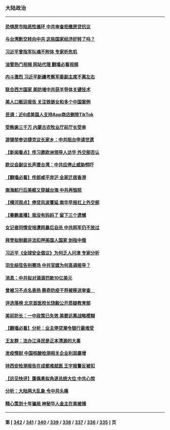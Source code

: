 ### 大陆政治
---
#### [恐惧房市陷恶性循环 中共审查拒缴房贷抗议](../../pages/ncid277/n13785557.md?07210445) 
#### [与台湾断交转向中共 这些国家经济好转了吗？](../../pages/ncid277/n13785465.md?07210445) 
#### [习近平曾指军队魂不附体 专家析危机](../../pages/ncid277/n13785453.md?07210445) 
#### [油管热门视频 网站代理 翻墙必看视频](http://209.222.30.114:81/youtube.html?07210445)
#### [内斗激烈 习近平新疆考察军委副主席不离左右](../../pages/ncid277/n13784874.md?07210445) 
#### [联合西方国家 美防堵中共获半导体关键技术](../../pages/ncid277/n13784887.md?07210445) 
#### [美人口贩运报告 关注铁链女和多个中国案例](../../pages/ncid277/n13785235.md?07210445) 
#### [民调：近6成美国人支持App商店删除TikTok](../../pages/ncid277/n13785206.md?07210445) 
#### [受贿逾三千万 内蒙古农牧业厅前厅长受审](../../pages/ncid277/n13785251.md?07210445) 
#### [游锡堃参访捷克议长家乡：中共阻台申请世遗](../../pages/ncid277/n13785163.md?07210445) 
#### [【新闻看点】传习邀欧洲领导人访华 外交部否认](../../pages/ncid277/n13784701.md?07210445) 
#### [欧议会副议长声援台湾：中共应停止威胁恫吓](../../pages/ncid277/n13785107.md?07210445) 
#### [【翻墙必看】传郎咸平弃沪 全家迁居香港](../../pages/ncid277/n13784894.md?07210445) 
#### [南海航行后美舰又穿越台海 中共再恼怒](../../pages/ncid277/n13784908.md?07210445) 
#### [【横河观点】停贷风波蔓延 南华早报杠上外交部](../../pages/ncid277/n13784806.md?07210445) 
#### [【秦鹏直播】我没有妈妈了 留下三个遗憾](../../pages/ncid277/n13784788.md?07210445) 
#### [女记者同情安培遭网暴后自杀 中共网军仍不放过](../../pages/ncid277/n13784810.md?07210445) 
#### [拜登拟制裁非法扣押美国人国家 剑指中俄](../../pages/ncid277/n13784765.md?07210445) 
#### [习近平《全球安全倡议》为何乏人问津 专家分析](../../pages/ncid277/n13784733.md?07210445) 
#### [羽生结弦告别赛场 中共官媒为何高调报导？](../../pages/ncid277/n13784746.md?07210445) 
#### [消息：中共拟对滴滴罚款10亿美元](../../pages/ncid277/n13784689.md?07210445) 
#### [曾被习不点名表扬 蔡奇防疫干将被移送审查　](../../pages/ncid277/n13784594.md?07210445) 
#### [评选落榜 北京首医校长饶毅公开质疑教育部](../../pages/ncid277/n13784306.md?07210445) 
#### [美前防长：一中政策已失效 美要远离战略模糊](../../pages/ncid277/n13784241.md?07210445) 
#### [【翻墙必看】分析：业主停贷潮令银行最难受](../../pages/ncid277/n13784181.md?07210445) 
#### [王友群：法办江泽民是正本清源的大事](../../pages/ncid277/n13783968.md?07210445) 
#### [发疫情财 中国核酸检测相关企业利润暴增](../../pages/ncid277/n13784124.md?07210445) 
#### [持西安检测报告在成都难就医 王宇报警反被扣](../../pages/ncid277/n13784058.md?07210445) 
#### [【远见快评】蓬佩奥拟角逐总统大位 中共心惊](../../pages/ncid277/n13783855.md?07210445) 
#### [分析：大陆两大乱象 令中共头痛](../../pages/ncid277/n13783901.md?07210445) 
#### [精心策划十年骗局 神秘华人金主在美被捕](../../pages/ncid277/n13783926.md?07210445) 

---
#### 第 [ [342](./342.md?07210445) / [341](./341.md?07210445) / [340](./340.md?07210445) / [339](./339.md?07210445) / [338](./338.md?07210445) / [337](./337.md?07210445) / [336](./336.md?07210445) / [335](./335.md?07210445) ] 页
